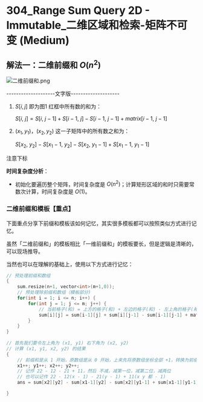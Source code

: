 # 304_Range Sum Query 2D - Immutable_二维区域和检索-矩阵不可变 (Medium)

## 解法一：二维前缀和 $O(n^{2})$

![二维前缀和.png](https://cdn.acwing.com/media/article/image/2021/02/09/41956_f77638706a-二维前缀和.png) 

--------------------文字版--------------------

1. $S[i,j]$ 即为图1 红框中所有数的和为：

    $S[i, \ j] = S[i, \ j-1] + S[i-1, \ j] - S[i-1, \ j-1] + matrix[i-1, \ j-1]$

2. $(x_{1},y_{1})$，$(x_{2},y_{2})$ 这一子矩阵中的所有数之和为：

    $S[x_{2}, \ y_{2}] - S[x_{1} - 1, \ y_{2}] - S[x_{2}, \ y_{1} - 1] + S[x_{1} - 1, \ y_{1} - 1]$

注意下标

**时间复杂度分析**：

- 初始化要遍历整个矩阵，时间复杂度是 $O(n^{2})$；计算矩形区域的和时只需要常数次计算，时间复杂度是 $O(1)$。

### 二维前缀和模板【重点】

下面重点分享下前缀和模板该如何记忆，其实很多模板都可以按照类似方式进行记忆。

虽然「二维前缀和」的模板相比「一维前缀和」的模板要长，但是逻辑是清晰的，可以现场推导。

当然也可以在理解的基础上，使用以下方式进行记忆：

```cpp
// 预处理前缀和数组
{
    sum.resize(n+1, vector<int>(m+1,0));
    // 预处理除前缀和数组（模板部分)
    for(int i = 1; i <= n; i++) {
        for(int j = 1; j <= m; j++) {
            // 当前格子(和) = 上方的格子(和) + 左边的格子(和) - 左上角的格子(和) + 当前格子(值)【和是指对应的前缀和，值是指原数组中的值】
            sum[i][j] = sum[i-1][j] + sum[i][j-1] - sum[i-1][j-1] + matrix[i-1][j-1];
        }
    }
}
    
// 首先我们要令左上角为 (x1, y1) 右下角为 (x2, y2)
// 计算 (x1, y1, x2, y2) 的结果
{
    // 前缀和是从 1 开始，原数组是从 0 开始，上来先将原数组坐标全部 +1，转换为前缀和坐标
    x1++; y1++; x2++; y2++;
    // 记作 22 - 12 - 21 + 11，然后 不减，减第一位，减第二位，减两位
    // 也可以记作 22 - 12(x - 1) - 21(y - 1) + 11(x y 都 - 1)
    ans = sum[x2][y2] - sum[x1-1][y2] - sum[x2][y1-1] + sum[x1-1][y1-1];

}
```
